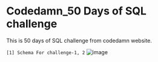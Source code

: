 # Codedamn_50 Days of SQL challenge

This is 50 days of SQL challenge from codedamn website.


`[1] Schema For challenge-1, 2`
![image](https://github.com/Thein-Naing/Codedamn_50-Days-of-SQL-challenge/assets/117463446/1ff5aa56-1f2f-40f5-b2e5-f098ffa113f8)
